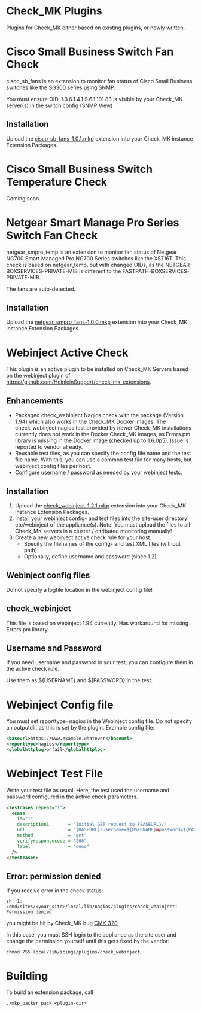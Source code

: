 # Check_MK Plugins

Plugins for Check_MK either based on existing plugins, or newly written.

# Cisco Small Business Switch Fan Check
cisco_sb_fans is an extension to monitor fan status of Cisco Small Business switches like the SG300 series using SNMP.

You must ensure OID .1.3.6.1.4.1.9.6.1.101.83 is visible by your Check_MK server(s) in the switch config (SNMP View)

## Installation
Upload the [cisco_sb_fans-1.0.1.mkp](https://github.com/robertoschwald/check_mk_plugins/releases/download/sb_fan_1.0.1/cisco_sb_fans-1.0.1.mkp) extension into your Check_MK instance Extension Packages.

# Cisco Small Business Switch Temperature Check
Coming soon.

# Netgear Smart Manage Pro Series Switch Fan Check
netgear_smpro_temp is an extension to monitor fan status of Netgear NG700 Smart Managed Pro NG700 Series switches like the XS716T.
This check is based on netgear_temp, but with changed OIDs, as the NETGEAR-BOXSERVICES-PRIVATE-MIB is different to the FASTPATH-BOXSERVICES-PRIVATE-MIB.

The fans are auto-detected.

## Installation
Upload the [netgear_smpro_fans-1.0.0.mkp](https://github.com/robertoschwald/check_mk_plugins/releases/download/smpro_fans_1.0.0/netgear_smpro_fans-1.0.0.mkp) extension into your Check_MK instance Extension Packages.

# Webinject Active Check
This plugin is an active plugin to be installed on Check_MK Servers based on the webinject plugin of https://github.com/HeinleinSupport/check_mk_extensions.  

## Enhancements
- Packaged check_webinject Nagios check with the package (Version 1.94) which also works in the Check_MK Docker images. The check_webinject nagios test provided by newer Check_MK installations currently does not work in the Docker Check_MK images, as Errors.pm library is missing in the Docker image (checked up to 1.6.0p5). Issue is reported to vendor already.
- Reusable test files, as you can specify the config file name and the test file name. With this, you can use a common test file for many hosts, but webinject config files per host.
- Configure username / password as needed by your webinject tests.

## Installation
1. Upload the [check_webinject-1.2.1.mkp](https://github.com/robertoschwald/check_mk_plugins/releases/download/1.2.1/check_webinject-1.2.1.mkp) extension into your Check_MK instance Extension Packages.
2. Install your webinject config- and test files into the site-user directory etc/webinject of the appliance(s).
   Note: You must upload the files to all Check_MK servers in a cluster / ditributed monitoring manually!
3. Create a new webinject active check rule for your host. 
    - Specify the filenames of the config- and test XML files (without path)   
    - Optionally, define username and password (since 1.2)

## Webinject config files
Do not specify a logfile location in the webinject config file!

## check_webinject
This file is based on webinject 1.94 currently. Has workaround for missing Errors.pm library.

## Username and Password
If you need username and password in your test, you can configure them in the active check rule.

Use them as ${USERNAME} and ${PASSWORD} in the test.

# Webinject Config file
You must set reporttype=nagios in the Webinject config file. Do not specify an outputdir, as this is set by the plugin.
Example config file:
```xml
<baseurl>https://www.example.whatever</baseurl>
<reporttype>nagios</reporttype>
<globalhttplog>onfail</globalhttplog>
```

# Webinject Test File
Write your test file as usual. Here, the test used the username and password configured in the active check parameters.
```xml
<testcases repeat="1">
  <case
    id="1"
    description1       = "Initial GET request to {BASEURL}/"
    url                = "{BASEURL}?username=${USERNAME}&password=${PASSWORD}"
    method             = "get"
    verifyresponsecode = "200"
    label              = "demo"
  />
</testcases>
```
## Error: permission denied
If you receive error in the check status:
```
sh: 1: /omd/sites/<your_site>/local/lib/nagios/plugins/check_webinject: Permission denied
```
you might be hit by Check_MK bug [CMK-320](https://mathias-kettner.de/bugs.php?bug_id=CMK-320)

In this case, you must SSH login to the appliance as the site user and change the permission yourself until this gets fixed by the vendor:
```
chmod 755 local/lib/icinga/plugins/check_webinject
```

# Building
To build an extension package, call
```
./mkp_packer pack <plugin-dir>
```